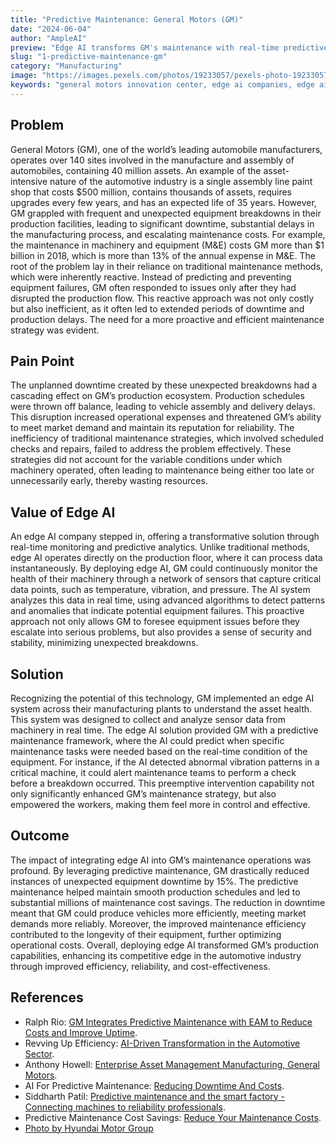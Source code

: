 ```yaml
---
title: "Predictive Maintenance: General Motors (GM)"
date: "2024-06-04"
author: "AmpleAI"
preview: "Edge AI transforms GM's maintenance with real-time predictive analytics, reducing downtime and driving innovation. Essential for competitiveness."
slug: "1-predictive-maintenance-gm"
category: "Manufacturing"
image: "https://images.pexels.com/photos/19233057/pexels-photo-19233057/free-photo-of-assembling-machines-in-factory.jpeg?auto=compress&cs=tinysrgb&w=1260&h=750&dpr=2"
keywords: "general motors innovation center, edge ai companies, edge ai applications, edge ai companies"
---
```


## Problem
General Motors (GM), one of the world’s leading automobile manufacturers, operates over 140 sites involved in the manufacture and assembly of automobiles, containing 40 million assets. An example of the asset-intensive nature of the automotive industry is a single assembly line paint shop that costs $500 million, contains thousands of assets, requires upgrades every few years, and has an expected life of 35 years. However, GM grappled with frequent and unexpected equipment breakdowns in their production facilities, leading to significant downtime, substantial delays in the manufacturing process, and escalating maintenance costs. For example, the maintenance in machinery and equipment (M&E) costs GM more than $1 billion in 2018, which is more than 13% of the annual expense in M&E. The root of the problem lay in their reliance on traditional maintenance methods, which were inherently reactive. Instead of predicting and preventing equipment failures, GM often responded to issues only after they had disrupted the production flow. This reactive approach was not only costly but also inefficient, as it often led to extended periods of downtime and production delays. The need for a more proactive and efficient maintenance strategy was evident.

## Pain Point
The unplanned downtime created by these unexpected breakdowns had a cascading effect on GM’s production ecosystem. Production schedules were thrown off balance, leading to vehicle assembly and delivery delays. This disruption increased operational expenses and threatened GM’s ability to meet market demand and maintain its reputation for reliability. The inefficiency of traditional maintenance strategies, which involved scheduled checks and repairs, failed to address the problem effectively. These strategies did not account for the variable conditions under which machinery operated, often leading to maintenance being either too late or unnecessarily early, thereby wasting resources.

## Value of Edge AI
An edge AI company stepped in, offering a transformative solution through real-time monitoring and predictive analytics. Unlike traditional methods, edge AI operates directly on the production floor, where it can process data instantaneously. By deploying edge AI, GM could continuously monitor the health of their machinery through a network of sensors that capture critical data points, such as temperature, vibration, and pressure. The AI system analyzes this data in real time, using advanced algorithms to detect patterns and anomalies that indicate potential equipment failures. This proactive approach not only allows GM to foresee equipment issues before they escalate into serious problems, but also provides a sense of security and stability, minimizing unexpected breakdowns.

## Solution
Recognizing the potential of this technology, GM implemented an edge AI system across their manufacturing plants to understand the asset health. This system was designed to collect and analyze sensor data from machinery in real time. The edge AI solution provided GM with a predictive maintenance framework, where the AI could predict when specific maintenance tasks were needed based on the real-time condition of the equipment. For instance, if the AI detected abnormal vibration patterns in a critical machine, it could alert maintenance teams to perform a check before a breakdown occurred. This preemptive intervention capability not only significantly enhanced GM’s maintenance strategy, but also empowered the workers, making them feel more in control and effective.

## Outcome
The impact of integrating edge AI into GM’s maintenance operations was profound. By leveraging predictive maintenance, GM drastically reduced instances of unexpected equipment downtime by 15%. The predictive maintenance helped maintain smooth production schedules and led to substantial millions of maintenance cost savings. The reduction in downtime meant that GM could produce vehicles more efficiently, meeting market demands more reliably. Moreover, the improved maintenance efficiency contributed to the longevity of their equipment, further optimizing operational costs. Overall, deploying edge AI transformed GM’s production capabilities, enhancing its competitive edge in the automotive industry through improved efficiency, reliability, and cost-effectiveness.

## References

- Ralph Rio: [GM Integrates Predictive Maintenance with EAM to Reduce Costs and Improve Uptime](https://www.ibm.com/downloads/cas/OJBANDA9).
- Revving Up Efficiency: [AI-Driven Transformation in the Automotive Sector](https://www.clearobject.com/revving-up-efficiency-ai-driven-transformation-in-the-automotive-sector/).
- Anthony Howell: [Enterprise Asset Management Manufacturing, General Motors](https://www.youtube.com/watch?v=I951A-rkw0E).
- AI For Predictive Maintenance: [Reducing Downtime And Costs](https://redresscompliance.com/ai-predictive-mainteanance/).
- Siddharth Patil: [Predictive maintenance and the smart factory - Connecting machines to reliability professionals](https://www2.deloitte.com/us/en/pages/operations/articles/predictive-maintenance-and-the-smart-factory.html).
- Predictive Maintenance Cost Savings: [Reduce Your Maintenance Costs](https://llumin.com/predictive-maintenance-cost-savings-reduce-your-maintenance-costs-llu/).
- [Photo by Hyundai Motor Group](https://www.pexels.com/photo/assembling-machines-in-factory-19233057/)
